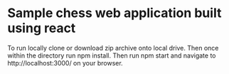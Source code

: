 # Sample chess web application built using react

To run locally clone or download zip archive onto local drive. Then once within the directory run npm install. Then run npm start and navigate to http://localhost:3000/ on your browser.
